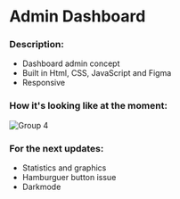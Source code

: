 # Admin Dashboard

### Description:
- Dashboard admin concept
- Built in Html, CSS, JavaScript and Figma
- Responsive 

### How it's looking like at the moment:



![Group 4](https://user-images.githubusercontent.com/71825967/147710354-cac15a3f-af87-4aa1-b417-c8f60d05359a.png)


### For the next updates:
- Statistics and graphics
- Hamburguer button issue
- Darkmode
